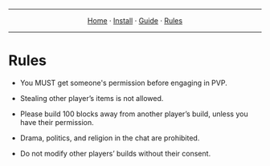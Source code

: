 
---

<p align="center">
  <a href="README.md">Home</a> ·
  <a href="INSTALL.md">Install</a> ·
  <a href="GUIDE.md">Guide</a> ·
  <a href="RULES.md">Rules</a>
</p>

---

# Rules

* You MUST get someone's permission before engaging in PVP.

* Stealing other player’s items is not allowed.

* Please build 100 blocks away from another player’s build, unless you have their permission. 

* Drama, politics, and religion in the chat are prohibited.

* Do not modify other players’ builds without their consent.

